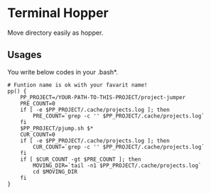 # Terminal Hopper

Move directory easily as hopper.

## Usages

You write below codes in your .bash*.  

```
# Funtion name is ok with your favarit name!
pp() {
    PP_PROJECT=/YOUR-PATH-TO-THIS-PROJECT/project-jumper
    PRE_COUNT=0
    if [ -e $PP_PROJECT/.cache/projects.log ]; then
        PRE_COUNT=`grep -c '' $PP_PROJECT/.cache/projects.log`
    fi
    $PP_PROJECT/pjump.sh $*
    CUR_COUNT=0
    if [ -e $PP_PROJECT/.cache/projects.log ]; then
        CUR_COUNT=`grep -c '' $PP_PROJECT/.cache/projects.log`
    fi
    if [ $CUR_COUNT -gt $PRE_COUNT ]; then
        MOVING_DIR=`tail -n1 $PP_PROJECT/.cache/projects.log`
        cd $MOVING_DIR
    fi
}
```
